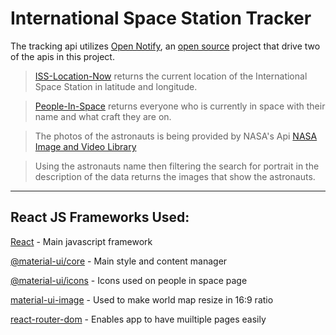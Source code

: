 International Space Station Tracker
=====

The tracking api utilizes [Open Notify](http://api.open-notify.org/), an [open source](https://github.com/open-notify/Open-Notify-API) project that drive two of the apis in this project.

>[ISS-Location-Now](http://open-notify.org/Open-Notify-API/ISS-Location-Now/) returns the current location of the International Space Station in latitude and longitude.


>[People-In-Space](http://open-notify.org/Open-Notify-API/People-In-Space/) returns everyone who is currently in space with their name and what craft they are on.


>The photos of the astronauts is being provided by NASA's Api [NASA Image and Video Library](https://images.nasa.gov/docs/images.nasa.gov_api_docs.pdf)

>Using the astronauts name then filtering the search for portrait in the description of the data returns the images that show the astronauts.
______
React JS Frameworks Used:
-----

[React](https://www.npmjs.com/package/react) - Main javascript framework


[@material-ui/core](https://www.npmjs.com/package/@material-ui/core) - Main style and content manager


[@material-ui/icons](https://www.npmjs.com/package/@material-ui/icons) - Icons used on people in space page


[material-ui-image](https://www.npmjs.com/package/material-ui-image) - Used to make world map resize in 16:9 ratio


[react-router-dom](https://www.npmjs.com/package/react-router-dom) - Enables app to have muiltiple pages easily


